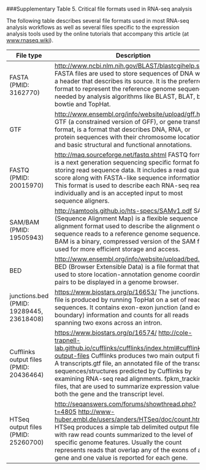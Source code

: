 ###Supplementary Table 5.  Critical file formats used in RNA-seq analysis

The following table describes several file formats used in most RNA-seq analysis workflows as well as several files specific to the expression analysis tools used by the online tutorials that accompany this article (at www.rnaseq.wiki).

| File type | Description |
| --------- | ----------- |
| FASTA (PMID: 3162770) | http://www.ncbi.nlm.nih.gov/BLAST/blastcgihelp.shtml FASTA files are used to store sequences of DNA with a header that describes its source. It is the preferred format to represent the reference genome sequence needed by analysis algorithms like BLAST, BLAT, bwa, bowtie and TopHat. |
| GTF | http://www.ensembl.org/info/website/upload/gff.html GTF (a constrained version of GFF), or gene transfer format, is a format that describes DNA, RNA, or protein sequences with their chromosome location and basic structural and functional annotations. |
| FASTQ (PMID: 20015970) | http://maq.sourceforge.net/fastq.shtml FASTQ format is a next generation sequencing specific format for storing read sequence data.  It includes a read quality score along with FASTA-like sequence information. This format is used to describe each RNA-seq read individually and is an accepted input to most sequence aligners. |
| SAM/BAM (PMID: 19505943) | http://samtools.github.io/hts-specs/SAMv1.pdf SAM (Sequence Alignment Map) is a flexible sequence alignment format used to describe the alignment of sequence reads to a reference genome sequence.  BAM is a binary, compressed version of the SAM file used for more efficient storage and access. |
| BED | http://www.ensembl.org/info/website/upload/bed.html BED (Browser Extensible Data) is a file format that is used to store location-annotation genome coordinate pairs to be displayed in a genome browser. |
| junctions.bed (PMID: 19289445, 23618408) | https://www.biostars.org/p/16653/ The junctions.bed file is produced by running TopHat on a set of read sequences. It contains exon-exon junction (and exon boundary) information and counts for all reads spanning two exons across an intron. |
| Cufflinks output files (PMID: 20436464) | https://www.biostars.org/p/16574/ http://cole-trapnell-lab.github.io/cufflinks/cufflinks/index.html#cufflinks-output-files Cufflinks produces two main output files. A transcripts.gtf file, an annotated file of the transcript sequences/structures predicted by Cufflinks by examining RNA-seq read alignments. fpkm_tracking files, that are used to summarize expression values at both the gene and the transcript level. |
| HTSeq output files (PMID: 25260700) | http://seqanswers.com/forums/showthread.php?t=4805 http://www-huber.embl.de/users/anders/HTSeq/doc/count.html HTSeq produces a simple tab delimited output file with raw read counts summarized to the level of specific genome features.  Usually the count represents reads that overlap any of the exons of a gene and one value is reported for each gene. |


